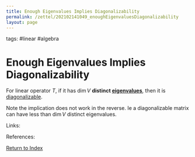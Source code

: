 ```yaml
---
title: Enough Eigenvalues Implies Diagonalizability
permalink: /zettel/202102141049_enoughEigenvaluesDiagonalizability
layout: page
---
```

tags: #linear #algebra

# Enough Eigenvalues Implies Diagonalizability

For linear operator $T$, if it has $\mathrm{dim} \, V$ **distinct [eigenvalues](202102120912_eigenvalueDefinition)**, then it is 
[diagonalizable](202102141037_diagonalizableDefinition).

Note the implication does not work in the reverse. Ie a diagonalizable matrix can have less than $\mathrm{dim} \, V$
distinct eigenvalues.

Links: 

References: 

[Return to Index](index)